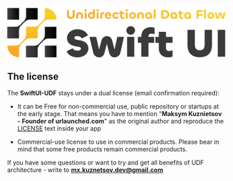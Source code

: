 <p align="center">
  <img src="https://github.com/Maks-Jago/SwiftUI-UDF/blob/main/Resources/SwiftUI-UDF-Logo.svg" alt="SwiftUI UDF Logo"/>
</p>



## The license

The **SwiftUI-UDF** stays under a dual license (email confirmation required):

- It can be Free for non-commercial use, public repository or startups at the early stage. That means you have to mention "**Maksym Kuznietsov - Founder of urlaunched.com**" as the original author and reproduce the [LICENSE](./LICENSE) text inside your app

- Commercial-use license to use in commercial products. Please bear in mind that some free products remain commercial products.

If you have some questions or want to try and get all benefits of UDF architecture - write to **mx.kuznetsov.dev@gmail.com**
